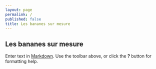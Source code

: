 ```yaml
---
layout: page
permalink: /
published: false
title: Les bananes sur mesure
---
```

## Les bananes sur mesure 

Enter text in [Markdown](http://daringfireball.net/projects/markdown/). Use the toolbar above, or click the **?** button for formatting help.
